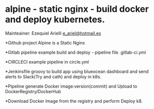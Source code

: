 # alpine - static nginx - build docker and deploy kubernetes.

Mainteainer: Ezequiel Arielli e_ariel@hotmail.es

*Github project Alpine is a Static Nginx

*Gitlab pipeline example build and deploy - pipeline file .gitlab-ci.yml

*CIRCLECI example pipeline in circle.yml

*Jenkinsfile groovy to build app using blueocean dashboard and send alerts to Slack(Try and cath) and deploy in k8s.

*Pipeline generate Docker image:version(commit) and Upload to DockerRegistry/DockerHub

*Download Docker Image from the registry and perform Deploy k8.
